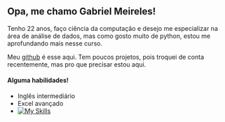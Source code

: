 ## Opa, me chamo Gabriel Meireles!

Tenho 22 anos, faço ciência da computação e desejo me especializar na área de análise de dados, mas como gosto muito de python, estou me aprofundando mais nesse curso.

Meu [github](https://github.com/gabriel-meireles016/) é esse aqui. Tem poucos projetos, pois troquei de conta recentemente, mas pro que precisar estou aqui.

#### Alguma habilidades!

- Inglês intermediário
- Excel avançado
- [![My Skills](https://skillicons.dev/icons?i=c,html,css,java,py,vue,r,postgres)](https://skillicons.dev)
